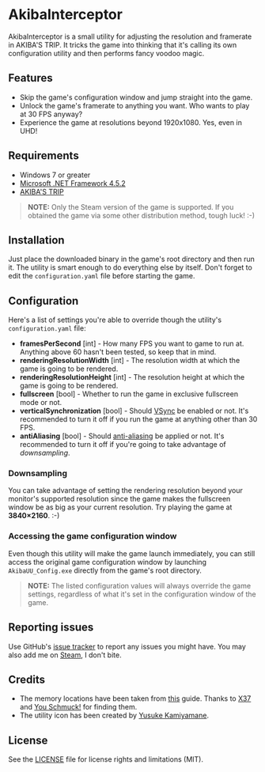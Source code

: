 # AkibaInterceptor
 
 AkibaInterceptor is a small utility for adjusting the resolution and framerate in AKIBA'S TRIP. It tricks the game into thinking that it's calling its own configuration utility and then performs fancy voodoo magic.

## Features

* Skip the game's configuration window and jump straight into the game.
* Unlock the game's framerate to anything you want. Who wants to play at 30 FPS anyway?
* Experience the game at resolutions beyond 1920x1080. Yes, even in UHD!
 
## Requirements
 
* Windows 7 or greater
* [Microsoft .NET Framework 4.5.2](https://www.microsoft.com/en-us/download/details.aspx?id=42643)
* [AKIBA'S TRIP](http://store.steampowered.com/app/333980/)

> **NOTE:** Only the Steam version of the game is supported. If you obtained the game via some other distribution method, tough luck! :-) 
 
## Installation
 
Just place the downloaded binary in the game's root directory and then run it. The utility is smart enough to do everything else by itself. Don't forget to edit the `configuration.yaml` file before starting the game.
 
## Configuration

Here's a list of settings you're able to override though the utility's `configuration.yaml` file:

* **framesPerSecond** [int] - How many FPS you want to game to run at. Anything above 60 hasn't been tested, so keep that in mind.
* **renderingResolutionWidth** [int] - The resolution width at which the game is going to be rendered.
* **renderingResolutionHeight** [int] - The resolution height at which the game is going to be rendered.
* **fullscreen** [bool] - Whether to run the game in exclusive fullscreen mode or not.
* **verticalSynchronization** [bool] - Should [VSync](https://en.wikipedia.org/wiki/Screen_tearing#V-sync) be enabled or not. It's recommended to turn it off if you run the game at anything other than 30 FPS.
* **antiAliasing** [bool] - Should [anti-aliasing](https://en.wikipedia.org/wiki/Spatial_anti-aliasing) be applied or not. It's recommended to turn it off if you're going to take advantage of *downsampling*.
 
 ### Downsampling
 
 You can take advantage of setting the rendering resolution beyond your monitor's supported resolution since the game makes the fullscreen window be as big as your current resolution. Try playing the game at **3840×2160**. :-)

 ### Accessing the game configuration window
 
 Even though this utility will make the game launch immediately, you can still access the original game configuration window by launching `AkibaUU_Config.exe` directly from the game's root directory.

> **NOTE:** The listed configuration values will always override the game settings, regardless of what it's set in the configuration window of the game.

## Reporting issues

Use GitHub's [issue tracker](https://github.com/spideyfusion/akiba/issues) to report any issues you might have. You may also add me on [Steam](http://steamcommunity.com/id/kiririndesu), I don't bite.

## Credits

* The memory locations have been taken from [this](http://steamcommunity.com/sharedfiles/filedetails/?id=450891549) guide. Thanks to [X37](http://steamcommunity.com/id/X37) and [You Schmuck!](http://steamcommunity.com/id/youschmuck) for finding them.
* The utility icon has been created by [Yusuke Kamiyamane](http://p.yusukekamiyamane.com/).
 
## License
 
See the [LICENSE](LICENSE.md) file for license rights and limitations (MIT).
